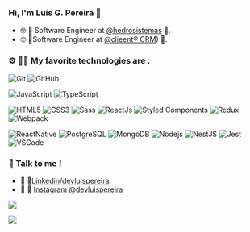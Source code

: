 ### Hi, I'm Luís G. Pereira 👋
- 🤓  🤖 Software Engineer at [@hedrosistemas](https://hedro.com.br)  🤖.
- 🤓  💸Software Engineer at  [@clieent® CRM](https://clieent.com/))  💸.

###  ⚙️  👨‍💻 My favorite technologies are :

![Git](https://img.shields.io/badge/-Git-black?style=flat-square&logo=git)
![GitHub](https://img.shields.io/badge/-GitHub-181717?style=flat-square&logo=github)

![JavaScript](https://img.shields.io/badge/-JavaScript-black?style=flat-square&logo=javascript)
![TypeScript](https://img.shields.io/badge/-TypeScript-007ACC?style=flat-square&logo=typescript)

![HTML5](https://img.shields.io/badge/-HTML5-E34F26?style=flat-square&logo=html5&logoColor=white)
![CSS3](https://img.shields.io/badge/-CSS3-1572B6?style=flat-square&logo=css3)
![Sass](https://img.shields.io/badge/-Sass-CC6699?style=flat-square&logo=sass&logoColor=white)
![ReactJs](https://img.shields.io/badge/-React-45b8d8?style=flat-square&logo=react&logoColor=white)
![Styled Components](https://img.shields.io/badge/-Styled_Components-db7092?style=flat-square&logo=styled-components&logoColor=white)
![Redux](https://img.shields.io/badge/-Redux-764ABC?style=flat-square&logo=redux&logoColor=white)
![Webpack](https://img.shields.io/badge/-Webpack-8DD6F9?style=flat-square&logo=webpack&logoColor=white)

![ReactNative](https://img.shields.io/badge/-ReactNative-45b8d8?style=flat-square&logo=react&logoColor=white)
![PostgreSQL](https://img.shields.io/badge/-PostgreSQL-336791?style=flat-square&logo=postgresql&logoColor=white)
![MongoDB](https://img.shields.io/badge/-MongoDB-black?style=flat-square&logo=mongodb)
![Nodejs](https://img.shields.io/badge/-Nodejs-339933?style=flat-square&logo=Node.js&logoColor=white)
![NestJS](https://img.shields.io/badge/-NestJS-E0234E?style=flat-square&logo=nestjs&logoColor=white)
![Jest](https://img.shields.io/badge/-Jest-c21325?style=flat-square&logo=jest)
![VSCode](https://img.shields.io/badge/-VSCode-007ACC?style=flat-square&logo=visual-studio-code&logoColor=white)

  
### 🤙 Talk to me ! 

-  👔 👔[Linkedin/devluispereira](https://www.linkedin.com/in/devluispereira/).
-  👀 📸 [Instagram @devluispereira](https://www.instagram.com/devluispereira/)

<p align="left"> <img src="https://github-readme-stats.vercel.app/api?username=devluispereira&show_icons=true&theme=graywhite&include_all_commits=true&count_private=true"/> </p>
<p align="left"> <img src="https://github-readme-stats.vercel.app/api/top-langs/?username=devluispereira&layout=compact&theme=graywhite"/> </p>

<!--
**devluispereira/devluispereira** is a ✨ _special_ ✨ repository because its `README.md` (this file) appears on your GitHub profile.

